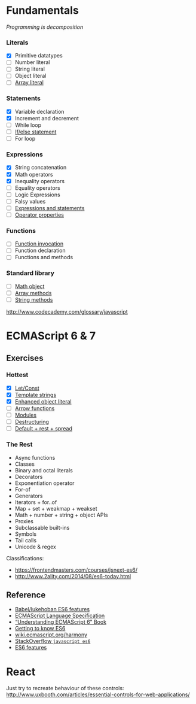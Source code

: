 # Fundamentals

_Programming is decomposition_

### Literals
- [x] Primitive datatypes
- [ ] Number literal
- [ ] String literal
- [ ] Object literal
- [ ] [Array literal](https://github.com/mosaic-academy/exercises/blob/master/sketches/fundamentals/array-literal.md)

### Statements
- [x] Variable declaration
- [x] Increment and decrement
- [ ] While loop
- [ ] [If/else statement](https://github.com/mosaic-academy/exercises/blob/master/sketches/fundamentals/if-else-statetement.md)
- [ ] For loop

### Expressions
- [x] String concatenation
- [x] Math operators
- [x] Inequality operators
- [ ] Equality operators
- [ ] Logic Expressions
- [ ] Falsy values
- [ ] [Expressions and statements](https://github.com/mosaic-academy/exercises/blob/master/sketches/fundamentals/expressions-and-statements.md)
- [ ] [Operator properties](https://github.com/mosaic-academy/exercises/blob/master/sketches/fundamentals/operator-properties.md)

### Functions
- [ ] [Function invocation](https://github.com/mosaic-academy/exercises/blob/master/sketches/fundamentals/function-invocation.md)
- [ ] Function declaration
- [ ] Functions and methods

### Standard library
- [ ] [Math object](https://github.com/mosaic-academy/exercises/blob/master/sketches/fundamentals/math-object.md)
- [ ] [Array methods](https://github.com/mosaic-academy/exercises/blob/master/sketches/fundamentals/array-methods.md)
- [ ] [String methods](https://github.com/mosaic-academy/exercises/blob/master/sketches/fundamentals/string-methods.md)

http://www.codecademy.com/glossary/javascript

# ECMAScript 6 & 7

## Exercises
### Hottest
- [x] [Let/Const](https://github.com/mosaic-academy/exercises/blob/master/sketches/es6/let-and-const)
- [x] [Template strings](https://github.com/mosaic-academy/exercises/blob/master/sketches/es6/template-strings)
- [x] [Enhanced object literal](https://github.com/mosaic-academy/exercises/blob/master/sketches/es6/object-literal-es6)
- [ ] [Arrow functions](https://github.com/mosaic-academy/exercises/blob/master/sketches/es6/arrow-functions.md)
- [ ] [Modules](https://github.com/mosaic-academy/exercises/blob/master/sketches/es6/modules)
- [ ] [Destructuring](https://github.com/mosaic-academy/exercises/blob/master/sketches/es6/destructuring)
- [ ] [Default + rest + spread](https://github.com/mosaic-academy/exercises/blob/master/sketches/es6/default-rest-spread)

### The Rest
- Async functions
- Classes
- Binary and octal literals
- Decorators
- Exponentiation operator
- For-of
- Generators
- Iterators + for..of
- Map + set + weakmap + weakset
- Math + number + string + object APIs
- Proxies
- Subclassable built-ins
- Symbols
- Tail calls
- Unicode & regex

Classifications:
- https://frontendmasters.com/courses/jsnext-es6/
- http://www.2ality.com/2014/08/es6-today.html

## Reference
- [Babel/lukehoban ES6 features](https://babeljs.io/docs/learn-es6/)
- [ECMAScript Language Specification](http://people.mozilla.org/~jorendorff/es6-draft.html)
- [“Understanding ECMAScript 6” Book](https://leanpub.com/understandinges6/read/)
- [Getting to know ES6](http://codepen.io/bradleyboy/posts/getting-to-know-es6-variables)
- [wiki.ecmascript.org/harmony](http://wiki.ecmascript.org/doku.php?do=index&id=harmony%3Aharmony)
- [StackOverflow `javascript es6`](http://stackoverflow.com/search?q=%5Bjavascript%5D+es6)
- [ES6 features](http://es6-features.org)

# React
Just try to recreate behaviour of these controls: http://www.uxbooth.com/articles/essential-controls-for-web-applications/
